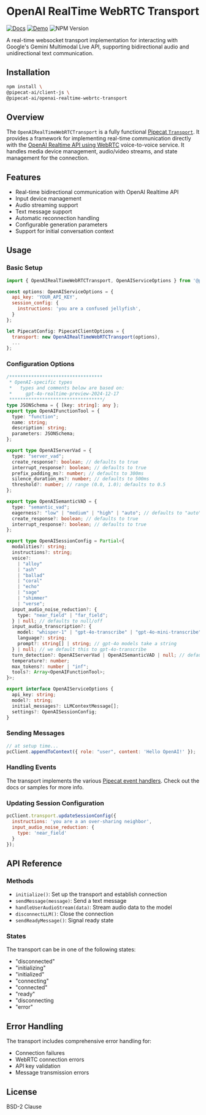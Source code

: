 # OpenAI RealTime WebRTC Transport

[![Docs](https://img.shields.io/badge/Documentation-blue)](https://docs.pipecat.ai/client/js/transports/openai-webrtc)
[![Demo](https://img.shields.io/badge/Demo-forestgreen)](examples/directToLLMTransports/README.md)
![NPM Version](https://img.shields.io/npm/v/@pipecat-ai/openai-realtime-webrtc-transport)

A real-time websocket transport implementation for interacting with Google's Gemini Multimodal Live API, supporting bidirectional audio and unidirectional text communication.

## Installation

```bash copy
npm install \
@pipecat-ai/client-js \
@pipecat-ai/openai-realtime-webrtc-transport
```

## Overview

The `OpenAIRealTimeWebRTCTransport` is a fully functional [Pipecat `Transport`](https://docs.pipecat.ai/client/js/transports/transport). It provides a framework for implementing real-time communication directly with the [OpenAI Realtime API using WebRTC](https://platform.openai.com/docs/guides/realtime-webrtc) voice-to-voice service. It handles media device management, audio/video streams, and state management for the connection.

## Features

- Real-time bidirectional communication with OpenAI Realtime API
- Input device management
- Audio streaming support
- Text message support
- Automatic reconnection handling
- Configurable generation parameters
- Support for initial conversation context

## Usage

### Basic Setup

```javascript
import { OpenAIRealTimeWebRTCTransport, OpenAIServiceOptions } from '@pipecat-ai/openai-realtime-webrtc-transport';

const options: OpenAIServiceOptions = {
  api_key: 'YOUR_API_KEY',
  session_config: {
    instructions: 'you are a confused jellyfish',
  }
};

let PipecatConfig: PipecatClientOptions = {
  transport: new OpenAIRealTimeWebRTCTransport(options),
  ...
};

```

### Configuration Options

```typescript
/**********************************
 * OpenAI-specific types
 *   types and comments below are based on:
 *     gpt-4o-realtime-preview-2024-12-17
 **********************************/
type JSONSchema = { [key: string]: any };
export type OpenAIFunctionTool = {
  type: "function";
  name: string;
  description: string;
  parameters: JSONSchema;
};

export type OpenAIServerVad = {
  type: "server_vad";
  create_response?: boolean; // defaults to true
  interrupt_response?: boolean; // defaults to true
  prefix_padding_ms?: number; // defaults to 300ms
  silence_duration_ms?: number; // defaults to 500ms
  threshold?: number; // range (0.0, 1.0); defaults to 0.5
};

export type OpenAISemanticVAD = {
  type: "semantic_vad";
  eagerness?: "low" | "medium" | "high" | "auto"; // defaults to "auto", equivalent to "medium"
  create_response?: boolean; // defaults to true
  interrupt_response?: boolean; // defaults to true
};

export type OpenAISessionConfig = Partial<{
  modalities?: string;
  instructions?: string;
  voice?:
    | "alloy"
    | "ash"
    | "ballad"
    | "coral"
    | "echo"
    | "sage"
    | "shimmer"
    | "verse";
  input_audio_noise_reduction?: {
    type: "near_field" | "far_field";
  } | null; // defaults to null/off
  input_audio_transcription?: {
    model: "whisper-1" | "gpt-4o-transcribe" | "gpt-4o-mini-transcribe";
    language?: string;
    prompt?: string[] | string; // gpt-4o models take a string
  } | null; // we default this to gpt-4o-transcribe
  turn_detection?: OpenAIServerVad | OpenAISemanticVAD | null; // defaults to server_vad
  temperature?: number;
  max_tokens?: number | "inf";
  tools?: Array<OpenAIFunctionTool>;
}>;

export interface OpenAIServiceOptions {
  api_key: string;
  model?: string;
  initial_messages?: LLMContextMessage[];
  settings?: OpenAISessionConfig;
}
```

### Sending Messages

```javascript
// at setup time...
pcClient.appendToContext({ role: "user", content: 'Hello OpenAI!' });
```

### Handling Events

The transport implements the various [Pipecat event handlers](https://docs.pipecat.ai/client/js/api-reference/callbacks). Check out the docs or samples for more info.

### Updating Session Configuration

```javascript
pcClient.transport.updateSessionConfig({
  instructions: 'you are a an over-sharing neighbor',
  input_audio_noise_reduction: {
    type: 'near_field'
  }
});
```

## API Reference

### Methods

- `initialize()`: Set up the transport and establish connection
- `sendMessage(message)`: Send a text message
- `handleUserAudioStream(data)`: Stream audio data to the model
- `disconnectLLM()`: Close the connection
- `sendReadyMessage()`: Signal ready state

### States

The transport can be in one of the following states:
- "disconnected"
- "initializing"
- "initialized"
- "connecting"
- "connected"
- "ready"
- "disconnecting
- "error"

## Error Handling

The transport includes comprehensive error handling for:
- Connection failures
- WebRTC connection errors
- API key validation
- Message transmission errors

## License
BSD-2 Clause
